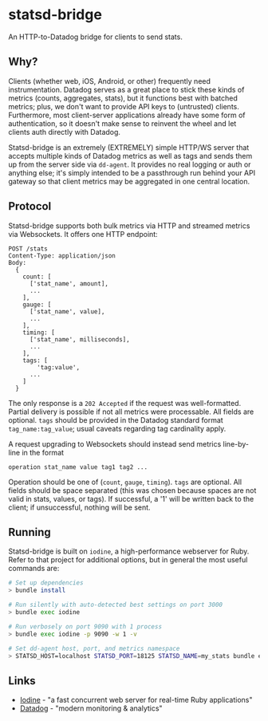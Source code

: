 # statsd-bridge

An HTTP-to-Datadog bridge for clients to send stats.

## Why?

Clients (whether web, iOS, Android, or other) frequently need instrumentation.
Datadog serves as a great place to stick these kinds of metrics (counts,
aggregates, stats), but it functions best with batched metrics; plus, we don't
want to provide API keys to (untrusted) clients. Furthermore, most
client-server applications already have some form of authentication, so it
doesn't make sense to reinvent the wheel and let clients auth directly with
Datadog.

Statsd-bridge is an extremely (EXTREMELY) simple HTTP/WS server that accepts
multiple kinds of Datadog metrics as well as tags and sends them up from the
server side via `dd-agent`. It provides no real logging or auth or anything
else; it's simply intended to be a passthrough run behind your API gateway so
that client metrics may be aggregated in one central location.

## Protocol

Statsd-bridge supports both bulk metrics via HTTP and streamed metrics via
Websockets. It offers one HTTP endpoint:

```
POST /stats
Content-Type: application/json
Body:
  {
    count: [
      ['stat_name', amount],
      ...
    ],
    gauge: [
      ['stat_name', value],
      ...
    ],
    timing: [
      ['stat_name', milliseconds],
      ...
    ],
    tags: [
        'tag:value',
      ...
    ]
  }
```

The only response is a `202 Accepted` if the request was well-formatted.
Partial delivery is possible if not all metrics were processable. All fields
are optional. `tags` should be provided in the Datadog standard format
`tag_name:tag_value`; usual caveats regarding tag cardinality apply.

A request upgrading to Websockets should instead send metrics line-by-line in
the format

```
operation stat_name value tag1 tag2 ...
```

Operation should be one of (`count`, `gauge`, `timing`). `tags` are optional.
All fields should be space separated (this was chosen because spaces are not
valid in stats, values, or tags). If successful, a '1' will be written back to
the client; if unsuccessful, nothing will be sent.

## Running

Statsd-bridge is built on `iodine`, a high-performance webserver for Ruby.
Refer to that project for additional options, but in general the most useful
commands are:

```bash
# Set up dependencies
> bundle install

# Run silently with auto-detected best settings on port 3000
> bundle exec iodine

# Run verbosely on port 9090 with 1 process
> bundle exec iodine -p 9090 -w 1 -v

# Set dd-agent host, port, and metrics namespace
> STATSD_HOST=localhost STATSD_PORT=18125 STATSD_NAME=my_stats bundle exec iodine
```

## Links

  - [Iodine](https://github.com/boazsegev/iodine) - "a fast concurrent web server for real-time Ruby applications"
  - [Datadog](https://www.datadoghq.com/) - "modern monitoring & analytics"
